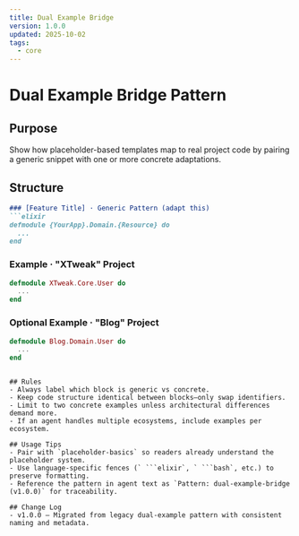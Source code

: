 ```yaml
---
title: Dual Example Bridge
version: 1.0.0
updated: 2025-10-02
tags:
  - core
---
```


# Dual Example Bridge Pattern

## Purpose
Show how placeholder-based templates map to real project code by pairing a generic snippet with one or more concrete adaptations.

## Structure

```markdown
### [Feature Title] · Generic Pattern (adapt this)
```elixir
defmodule {YourApp}.Domain.{Resource} do
  ...
end
```

### Example · "XTweak" Project
```elixir
defmodule XTweak.Core.User do
  ...
end
```

### Optional Example · "Blog" Project
```elixir
defmodule Blog.Domain.User do
  ...
end
```
```

## Rules
- Always label which block is generic vs concrete.
- Keep code structure identical between blocks—only swap identifiers.
- Limit to two concrete examples unless architectural differences demand more.
- If an agent handles multiple ecosystems, include examples per ecosystem.

## Usage Tips
- Pair with `placeholder-basics` so readers already understand the placeholder system.
- Use language-specific fences (` ```elixir`, ` ```bash`, etc.) to preserve formatting.
- Reference the pattern in agent text as `Pattern: dual-example-bridge (v1.0.0)` for traceability.

## Change Log
- v1.0.0 – Migrated from legacy dual-example pattern with consistent naming and metadata.
